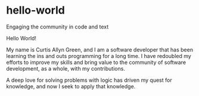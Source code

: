 # hello-world
Engaging the community in code and text

Hello World!

My name is Curtis Allyn Green, and I am a software developer that has been learning the ins and outs programming for a long time.
I have redoubled my efforts to improve my skills and bring value to the community of software development, as a whole, with my contributions.

A deep love for solving problems with logic has driven my quest for knowledge, and now I seek to apply that knowledge.

